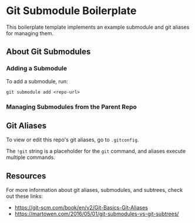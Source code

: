 # Git Submodule Boilerplate

This boilerplate template implements an example submodule and git aliases for
managing them.

## About Git Submodules

### Adding a Submodule

To add a submodule, run: 

```
git submodule add <repo-url>
```

### Managing Submodules from the Parent Repo



## Git Aliases

To view or edit this repo's git aliases, go to `.gitconfig`.

The `!git` string is a placeholder for the `git` command, and aliases execute
multiple commands.

## Resources

For more information about git aliases, submodules, and subtrees, check out these links:

- https://git-scm.com/book/en/v2/Git-Basics-Git-Aliases
- https://martowen.com/2016/05/01/git-submodules-vs-git-subtrees/

